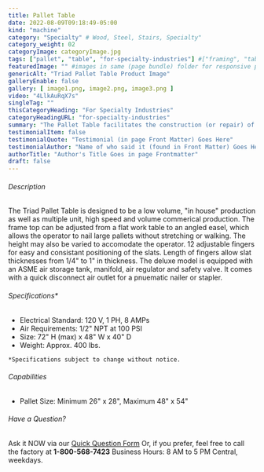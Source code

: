 ```yaml
---
title: Pallet Table
date: 2022-08-09T09:18:49-05:00
kind: "machine"
category: "Specialty" # Wood, Steel, Stairs, Specialty"
category_weight: 02
categoryImage: categoryImage.jpg
tags: ["pallet", "table", "for-specialty-industries"] #["framing", "table", "mobile", "stick-builder" "shed-builder"]
featuredImage: "" #images in same (page bundle) folder for responsive processing
genericAlt: "Triad Pallet Table Product Image"
galleryEnable: false
gallery: [ image1.png, image2.png, image3.png ]
video: "4LlkAuRqX7s"
singleTag: ""
thisCategoryHeading: "For Specialty Industries"
categoryHeadingURL: "for-specialty-industries"
summary: "The Pallet Table facilitates the construction (or repair) of quality pallets in far less time than alternative methods."
testimonialItem: false
testimonialQuote: "Testimonial (in page Front Matter) Goes Here"
testimonialAuthor: "Name of who said it (found in Front Matter) Goes Here"
authorTitle: "Author's Title Goes in page Frontmatter"
draft: false
---
```


###### Description

The Triad Pallet Table is designed to be a low volume, "in house" production as well as multiple unit, high speed and volume commerical production. The frame top can be adjusted from a flat work table to an angled easel, which allows the operator to nail large pallets without stretching or walking. The height may also be varied to accomodate the operator. 12 adjustable fingers for easy and consistant positioning of the slats. Length of fingers allow slat thicknesses from 1/4" to 1" in thickness. The deluxe model is equipped with an ASME air storage tank, manifold, air regulator and safety valve. It comes with a quick disconnect air outlet for a pnuematic nailer or stapler.

###### Specifications*

- Electrical Standard: 120 V, 1 PH, 8 AMPs
- Air Requirements: 1/2" NPT at 100 PSI
- Size: 72" H (max) x 48" W x 40" D
- Weight: Approx. 400 lbs.

`*Specifications subject to change without notice.`

###### Capabilities

- Pallet Size: Minimum 26" x 28", Maximum 48" x 54"

###### Have a Question?

Ask it NOW via our [Quick Question Form](#qq)
Or, if you prefer, feel free to call the factory at **1-800-568-7423** Business Hours: 8 AM to 5 PM Central, weekdays.
